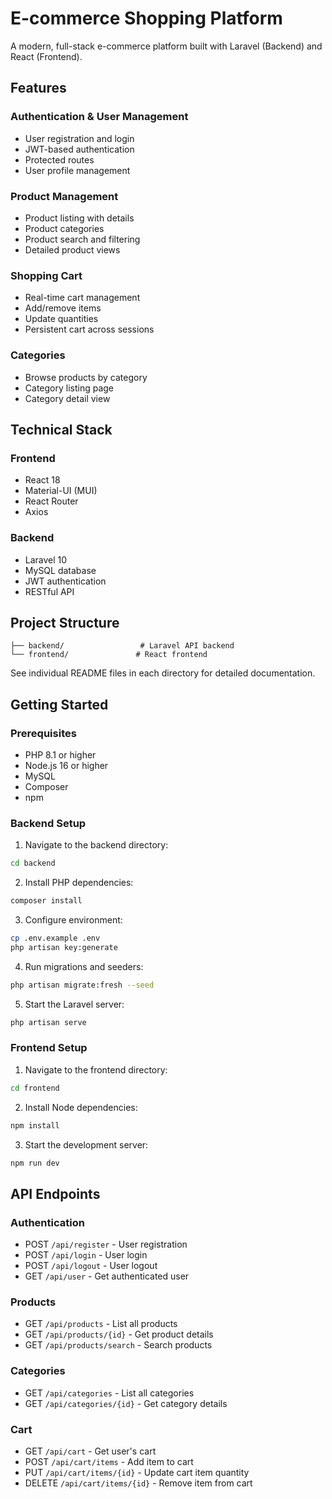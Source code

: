 # E-commerce Shopping Platform

A modern, full-stack e-commerce platform built with Laravel (Backend) and React (Frontend).

## Features

### Authentication & User Management
- User registration and login
- JWT-based authentication
- Protected routes
- User profile management

### Product Management
- Product listing with details
- Product categories
- Product search and filtering
- Detailed product views

### Shopping Cart
- Real-time cart management
- Add/remove items
- Update quantities
- Persistent cart across sessions

### Categories
- Browse products by category
- Category listing page
- Category detail view

## Technical Stack

### Frontend
- React 18
- Material-UI (MUI)
- React Router
- Axios

### Backend
- Laravel 10
- MySQL database
- JWT authentication
- RESTful API

## Project Structure

```
├── backend/                 # Laravel API backend
└── frontend/               # React frontend
```

See individual README files in each directory for detailed documentation.

## Getting Started

### Prerequisites
- PHP 8.1 or higher
- Node.js 16 or higher
- MySQL
- Composer
- npm

### Backend Setup
1. Navigate to the backend directory:
```bash
cd backend
```

2. Install PHP dependencies:
```bash
composer install
```

3. Configure environment:
```bash
cp .env.example .env
php artisan key:generate
```

4. Run migrations and seeders:
```bash
php artisan migrate:fresh --seed
```

5. Start the Laravel server:
```bash
php artisan serve
```

### Frontend Setup
1. Navigate to the frontend directory:
```bash
cd frontend
```

2. Install Node dependencies:
```bash
npm install
```

3. Start the development server:
```bash
npm run dev
```

## API Endpoints

### Authentication
- POST `/api/register` - User registration
- POST `/api/login` - User login
- POST `/api/logout` - User logout
- GET `/api/user` - Get authenticated user

### Products
- GET `/api/products` - List all products
- GET `/api/products/{id}` - Get product details
- GET `/api/products/search` - Search products

### Categories
- GET `/api/categories` - List all categories
- GET `/api/categories/{id}` - Get category details

### Cart
- GET `/api/cart` - Get user's cart
- POST `/api/cart/items` - Add item to cart
- PUT `/api/cart/items/{id}` - Update cart item quantity
- DELETE `/api/cart/items/{id}` - Remove item from cart


